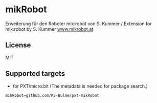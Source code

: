 # mikRobot

Erweiterung für den Roboter mik:robot von S. Kummer / Extension for mik:robot by S. Kummer
www.mikrobot.at

## License

MIT

## Supported targets

* for PXT/micro:bit
(The metadata is needed for package search.)

```package
mikRobot=github.com/KS-Bulme/pxt-mikRobot
```
